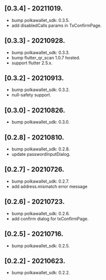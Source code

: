 ## [0.3.4] - 20211019.

* bump polkawallet_sdk: 0.3.5.
* add disabledCalls params in TxConfirmPage.

## [0.3.3] - 20210928.

* bump polkawallet_sdk: 0.3.3.
* bump flutter_qr_scan 1.0.7 hosted.
* support flutter 2.5.x.

## [0.3.2] - 20210913.

* bump polkawallet_sdk: 0.3.2.
* null-safety support.

## [0.3.0] - 20210826.

* bump polkawallet_sdk: 0.3.0.

## [0.2.8] - 20210810.

* bump polkawallet_sdk: 0.2.8.
* update passwordInputDialog.

## [0.2.7] - 20210726.

* bump polkawallet_sdk: 0.2.7.
* add address.mismatch error message

## [0.2.6] - 20210723.

* bump polkawallet_sdk: 0.2.6.
* add confirm dialog for txConfirmPage.

## [0.2.5] - 20210716.

* bump polkawallet_sdk: 0.2.5.

## [0.2.2] - 20210623.

* bump polkawallet_sdk: 0.2.2.
